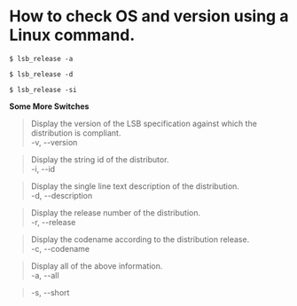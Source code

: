 # How to check OS and version using a Linux command.

```{r, engine='bash', count_lines}
$ lsb_release -a

$ lsb_release -d

$ lsb_release -si
```

**Some More Switches**
> Display the version of the LSB specification against which the distribution is compliant. <br />
> -v, --version

> Display the string id of the distributor. <br />
> -i, --id

> Display the single line text description of the distribution. <br />
> -d, --description

> Display the release number of the distribution. <br />
> -r, --release

> Display the codename according to the distribution release. <br />
> -c, --codename

> Display all of the above information. <br />
> -a, --all


> -s, --short